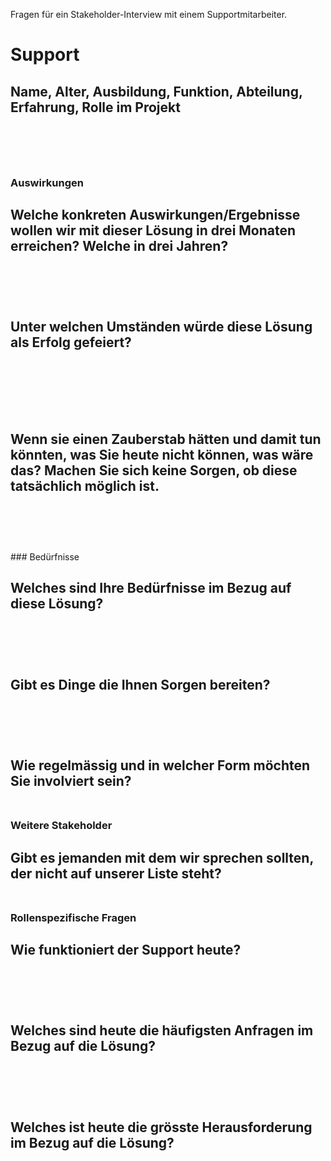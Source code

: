 Fragen für ein Stakeholder-Interview mit einem Supportmitarbeiter.

# Support 

Name, Alter, Ausbildung, Funktion, Abteilung, Erfahrung, Rolle im Projekt 
<br /> 
<br /> 
<br />
<br />
---

### Auswirkungen 

Welche konkreten Auswirkungen/Ergebnisse wollen wir mit dieser Lösung in drei Monaten erreichen? Welche in drei Jahren? 
<br /> 
<br /> 
<br />
<br />
---
Unter welchen Umständen würde diese Lösung als Erfolg gefeiert?  
<br /> 
<br /> 
<br />
<br />
---
Wenn sie einen Zauberstab hätten und damit tun könnten, was Sie heute nicht können, was wäre das? 
Machen Sie sich keine Sorgen, ob diese tatsächlich möglich ist. 
<br /> 
<br /> 
<br />
<br />
---

<div style="page-break-after: always;"></div>
### Bedürfnisse 

Welches sind Ihre Bedürfnisse im Bezug auf diese Lösung? 
<br /> 
<br /> 
<br />
<br />
---
Gibt es Dinge die Ihnen Sorgen bereiten? 
<br /> 
<br /> 
<br />
<br />
---
Wie regelmässig und in welcher Form möchten Sie involviert sein? 
<br /> 
<br /> 
---

### Weitere Stakeholder 

Gibt es jemanden mit dem wir sprechen sollten, der nicht auf unserer Liste steht?
<br /> 
<br /> 
---

### Rollenspezifische Fragen

Wie funktioniert der Support heute? 
<br /> 
<br /> 
<br />
<br />
---
Welches sind heute die häufigsten Anfragen im Bezug auf die Lösung? 
<br /> 
<br /> 
<br />
<br />
---
Welches ist heute die grösste Herausforderung im Bezug auf die Lösung?
<br /> 
<br /> 
<br />
<br />
---